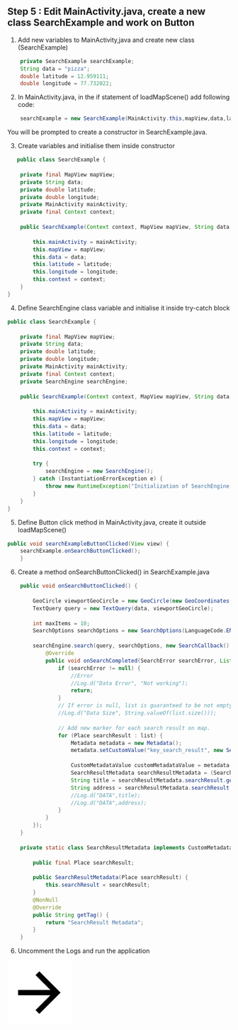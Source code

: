 ## Step 5 : Edit MainActivity.java, create a new class SearchExample and work on Button 


1. Add new variables to MainActivity,java and create new class (SearchExample)
```java
    private SearchExample searchExample;
    String data = "pizza";
    double latitude = 12.959111;
    double longitude = 77.732022;
```
2. In MainActivity.java, in the if statement of loadMapScene() add following code:
```java
    searchExample = new SearchExample(MainActivity.this,mapView,data,latitude,longitude);
```
You will be prompted to create a constructor in SearchExample.java.

3. Create variables and initialise them inside constructor
```java
   public class SearchExample {

    private final MapView mapView;
    private String data;
    private double latitude;
    private double longitude;
    private MainActivity mainActivity;
    private final Context context;

    public SearchExample(Context context, MapView mapView, String data, double latitude, double longitude) {

        this.mainActivity = mainActivity;
        this.mapView = mapView;
        this.data = data;
        this.latitude = latitude;
        this.longitude = longitude;
        this.context = context;
    }
}
```
4. Define SearchEngine class variable and initialise it inside try-catch block
```java
public class SearchExample {

    private final MapView mapView;
    private String data;
    private double latitude;
    private double longitude;
    private MainActivity mainActivity;
    private final Context context;
    private SearchEngine searchEngine;

    public SearchExample(Context context, MapView mapView, String data, double latitude, double longitude) {

        this.mainActivity = mainActivity;
        this.mapView = mapView;
        this.data = data;
        this.latitude = latitude;
        this.longitude = longitude;
        this.context = context;

        try {
            searchEngine = new SearchEngine();
        } catch (InstantiationErrorException e) {
            throw new RuntimeException("Initialization of SearchEngine failed: " + e.error.name());
        }
    }
}
```
5. Define Button click method in MainActivity.java, create it outside loadMapScene()
```java
public void searchExampleButtonClicked(View view) {
    searchExample.onSearchButtonClicked();
    }
```
6. Create a method onSearchButtonClicked() in SearchExample.java
```java
    public void onSearchButtonClicked() {

        GeoCircle viewportGeoCircle = new GeoCircle(new GeoCoordinates(latitude,longitude),1000);
        TextQuery query = new TextQuery(data, viewportGeoCircle);

        int maxItems = 10;
        SearchOptions searchOptions = new SearchOptions(LanguageCode.EN_US, maxItems);

        searchEngine.search(query, searchOptions, new SearchCallback() {
            @Override
            public void onSearchCompleted(SearchError searchError, List<Place> list) {
                if (searchError != null) {
                    //Error
                    //Log.d("Data Error", "Not working");
                    return;
                }
                // If error is null, list is guaranteed to be not empty.
                //Log.d("Data Size", String.valueOf(list.size()));

                // Add new marker for each search result on map.
                for (Place searchResult : list) {
                    Metadata metadata = new Metadata();
                    metadata.setCustomValue("key_search_result", new SearchResultMetadata(searchResult));

                    CustomMetadataValue customMetadataValue = metadata.getCustomValue("key_search_result");
                    SearchResultMetadata searchResultMetadata = (SearchResultMetadata) customMetadataValue;
                    String title = searchResultMetadata.searchResult.getTitle();
                    String address = searchResultMetadata.searchResult.getAddress().addressText;
                    //Log.d("DATA",title);
                    //Log.d("DATA",address);
                }
            }
        });
    }

    private static class SearchResultMetadata implements CustomMetadataValue {

        public final Place searchResult;

        public SearchResultMetadata(Place searchResult) {
            this.searchResult = searchResult;
        }
        @NonNull
        @Override
        public String getTag() {
            return "SearchResult Metadata";
        }
    }
```
6. Uncomment the Logs and run the application

[![Foo](/img/next.png)](/Step6.md)

